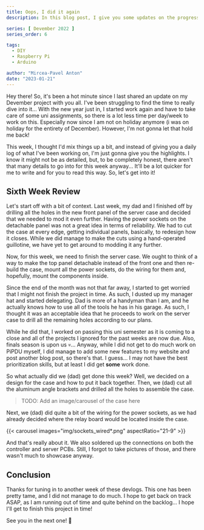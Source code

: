 ```yaml
---
title: Oops, I did it again
description: In this blog post, I give you some updates on the progress I made in the sixth week of my Devember 2022 Project.

series: [ Devember 2022 ]
series_order: 6

tags:
  - DIY
  - Raspberry Pi
  - Arduino

author: "Mircea-Pavel Anton"
date: "2023-01-21"
---
```


Hey there! So, it's been a hot minute since I last shared an update on my Devember project with you all. I've been struggling to find the time to really dive into it... With the new year just in, I started work again and have to take care of some uni assignments, so there is a lot less time per day/week to work on this. Especially now since I am not on holiday anymore (i was on holiday for the entirety of December). However, I'm not gonna let that hold me back!

This week, I thought I'd mix things up a bit, and instead of giving you a daily log of what I've been working on, I'm just gonna give you the highlights. I know it might not be as detailed, but, to be completely honest, there aren't that many details to go into for this week anyway... It'll be a lot quicker for me to write and for you to read this way. So, let's get into it!

## Sixth Week Review

Let's start off with a bit of context. Last week, my dad and I finished off by drilling all the holes in the new front panel of the server case and decided that we needed to mod it even further. Having the power sockets on the detachable panel was not a great idea in terms of reliability. We had to cut the case at every edge, getting individual panels, basically, to redesign how it closes. While we did manage to make the cuts using a hand-operated guillotine, we have yet to get around to modding it any further.

Now, for this week, we need to finish the server case. We ought to think of a way to make the top panel detachable instead of the front one and then re-build the case, mount all the power sockets, do the wiring for them and, hopefully, mount the components inside.

Since the end of the month was not that far away, I started to get worried that I might not finish the project in time. As such, I dusted up my manager hat and started delegating. Dad is more of a handyman than I am, and he actually knows how to use all of the tools he has in his garage. As such, I thought it was an acceptable idea that he proceeds to work on the server case to drill all the remaining holes according to our plans.

While he did that, I worked on passing this uni semester as it is coming to a close and all of the projects I ignored for the past weeks are now due. Also, finals season is upon us 💀... Anyway, while I did not get to do much work on PiPDU myself, I did manage to add some new features to my website and post another blog post, so there's that. I guess... I may not have the best prioritization skills, but at least I did get **some** work done.

So what actually did we (dad) get done this week? Well, we decided on a design for the case and how to put it back together. Then, we (dad) cut all the aluminum angle brackets and drilled all the holes to assemble the case.

> TODO: Add an image/carousel of the case here

Next, we (dad) did quite a bit of the wiring for the power sockets, as we had already decided where the relay board would be located inside the case.

{{< carousel images="img/sockets_wired*.png" aspectRatio="21-9" >}}

And that's really about it. We also soldered up the connections on both the controller and server PCBs. Still, I forgot to take pictures of those, and there wasn't much to showcase anyway.

## Conclusion

Thanks for tuning in to another week of these devlogs. This one has been pretty tame, and I did not manage to do much. I hope to get back on track ASAP, as I am running out of time and quite behind on the backlog... I hope I'll get to finish this project in time!

See you in the next one! 👋
